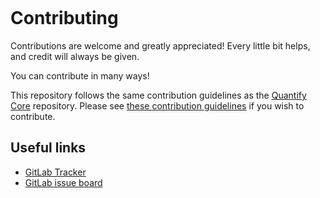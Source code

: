```{highlight} shell
```

# Contributing

Contributions are welcome and greatly appreciated! Every little bit helps, and credit will always be given.

You can contribute in many ways!

This repository follows the same contribution guidelines as the [Quantify Core](https://gitlab.com/quantify-os/quantify-core) repository. Please see [these contribution guidelines](https://quantify-quantify-core.readthedocs-hosted.com/en/latest/contributing.html) if you wish to contribute.

## Useful links

- [GitLab Tracker](https://gitlab.com/quantify-os/quantify-scheduler/-/issues)
- [GitLab issue board](https://gitlab.com/quantify-os/quantify-scheduler/-/boards)
